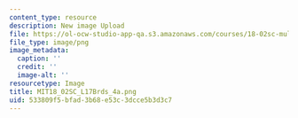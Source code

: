 ```yaml
---
content_type: resource
description: New image Upload
file: https://ol-ocw-studio-app-qa.s3.amazonaws.com/courses/18-02sc-multivariable-calculus-fall-2010/533809f5bfad3b68e53c3dcce5b3d3c7_MIT18_02SC_L17Brds_4a.png
file_type: image/png
image_metadata:
  caption: ''
  credit: ''
  image-alt: ''
resourcetype: Image
title: MIT18_02SC_L17Brds_4a.png
uid: 533809f5-bfad-3b68-e53c-3dcce5b3d3c7
---
```

